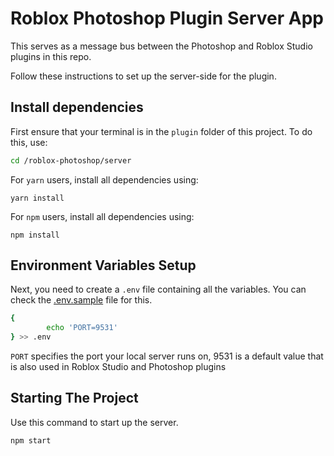 # Roblox Photoshop Plugin Server App 

This serves as a message bus between the Photoshop and Roblox Studio plugins in this repo. 


Follow these instructions to set up the server-side for the plugin. 
## Install dependencies

First ensure that your terminal is in the `plugin` folder of this project. To do this, use: 

```bash
cd /roblox-photoshop/server
```

For `yarn` users, install all dependencies using:

```
yarn install
```

For `npm` users, install all dependencies using:

```
npm install
```

## Environment Variables Setup

Next, you need to create a `.env` file containing all the variables. You can check the [.env.sample](./.env.sample) file for this.

```sh
{
        echo 'PORT=9531'
} >> .env
```

`PORT` specifies the port your local server runs on, 9531 is a default value that is also used in Roblox Studio and Photoshop plugins

## Starting The Project

Use this command to start up the server.

```
npm start
```
